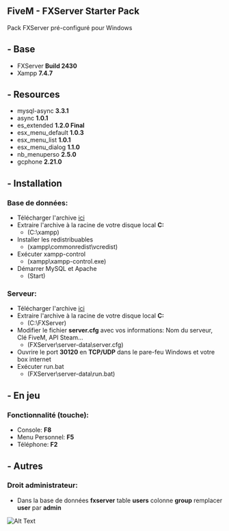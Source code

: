 ## FiveM - FXServer Starter Pack
Pack FXServer pré-configuré pour Windows

## - Base
* FXServer **Build 2430**
* Xampp **7.4.7**

## - Resources
* mysql-async **3.3.1**
* async **1.0.1**
* es_extended **1.2.0 Final**
* esx_menu_default **1.0.3**
* esx_menu_list **1.0.1**
* esx_menu_dialog **1.1.0**
* nb_menuperso **2.5.0**
* gcphone **2.21.0**

## - Installation
### Base de données:
* Télécharger l'archive [ici](https://mega.nz/file/AkFDmYoR#uYB1uV-vRZsDlxj5XXSKMeFJMJRT3xovh7x8wZC25G0)
* Extraire l'archive à la racine de votre disque local **C:**
  * (C:\xampp)
* Installer les redistribuables
  * (xampp\commonredist\vcredist\)
* Exécuter xampp-control
  * (xampp\xampp-control.exe)
* Démarrer MySQL et Apache
  * (Start)
  
### Serveur:
* Télécharger l'archive [ici](https://github.com/IceWeedo/FiveM-FXServer-Starter-Pack/releases/latest)
* Extraire l'archive à la racine de votre disque local **C:**
  * (C:\FXServer)
* Modifier le fichier **server.cfg** avec vos informations: Nom du serveur, Clé FiveM, API Steam...
  * (FXServer\server-data\server.cfg)
* Ouvrire le port **30120** en **TCP/UDP** dans le pare-feu Windows et votre box internet
* Exécuter run.bat
  * (FXServer\server-data\run.bat)

## - En jeu
### Fonctionnalité (touche):
* Console: **F8**
* Menu Personnel: **F5**
* Téléphone: **F2**

## - Autres
### Droit administrateur:
* Dans la base de données **fxserver** table **users** colonne **group** remplacer **user** par **admin**

![Alt Text](https://i.ibb.co/r3R4RSf/admin.png)
